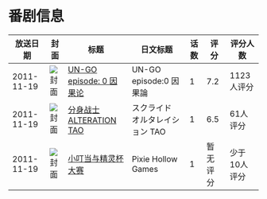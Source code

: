 # 番剧信息

|放送日期|封面|标题|日文标题|话数|评分|评分人数|
|---|---|---|---|---|---|---|
|2011-11-19|![封面](https://lain.bgm.tv/pic/cover/c/c1/aa/22912_XHy72.jpg)|[UN-GO episode: 0 因果论](https://bangumi.tv/subject/22912)|UN-GO episode:0 因果論|1|7.2|1123人评分|
|2011-11-19|![封面](https://lain.bgm.tv/pic/cover/c/f4/d1/24592_c9c4X.jpg)|[分身战士 ALTERATION TAO](https://bangumi.tv/subject/24592)|スクライド オルタレイション TAO|1|6.5|61人评分|
|2011-11-19|![封面](https://lain.bgm.tv/pic/cover/c/d7/de/45916_H35Ws.jpg)|[小叮当与精灵杯大赛](https://bangumi.tv/subject/45916)|Pixie Hollow Games|1|暂无评分|少于10人评分|

